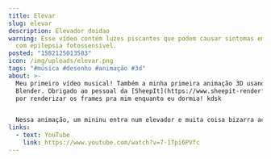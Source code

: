```yaml
---
title: Elevar
slug: elevar
description: Elevador doidao
warning: Esse vídeo contém luzes piscantes que podem causar sintomas em pessoas
  com epilepsia fotossensível.
posted: "1582125013583"
icon: /img/uploads/elevar.png
tags: "#música #desenho #animação #3d"
about: >-
  Meu primeiro vídeo musical! Também a minha primeira animação 3D usando
  Blender. Obrigado ao pessoal da [SheepIt](https://www.sheepit-renderfarm.com/)
  por renderizar os frames pra mim enquanto eu dormia! kdsk


  Nessa animação, um mininu entra num elevador e muita coisa bizarra acontece.
links:
  - text: YouTube
    link: https://www.youtube.com/watch?v=7-1Tpi6PVfc
---
```

<vid-yt url="https://www.youtube.com/watch?v=7-1Tpi6PVfc"></vid-yt>